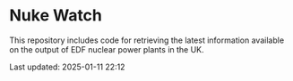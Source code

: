 # Nuke Watch

This repository includes code for retrieving the latest information available on the output of EDF nuclear power plants in the UK.

Last updated: 2025-01-11 22:12